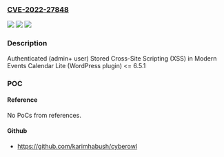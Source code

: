 ### [CVE-2022-27848](https://cve.mitre.org/cgi-bin/cvename.cgi?name=CVE-2022-27848)
![](https://img.shields.io/static/v1?label=Product&message=Modern%20Events%20Calendar%20Lite%20(WordPress%20plugin)&color=blue)
![](https://img.shields.io/static/v1?label=Version&message=%3C%3D%206.5.1%3C%3D%206.5.1%20&color=brighgreen)
![](https://img.shields.io/static/v1?label=Vulnerability&message=CWE-79%20Cross-site%20Scripting%20(XSS)&color=brighgreen)

### Description

Authenticated (admin+ user) Stored Cross-Site Scripting (XSS) in Modern Events Calendar Lite (WordPress plugin) <= 6.5.1

### POC

#### Reference
No PoCs from references.

#### Github
- https://github.com/karimhabush/cyberowl

